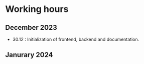 # Working hours

## December 2023
- 30.12 : Initialization of frontend, backend and documentation.

## Janurary 2024
